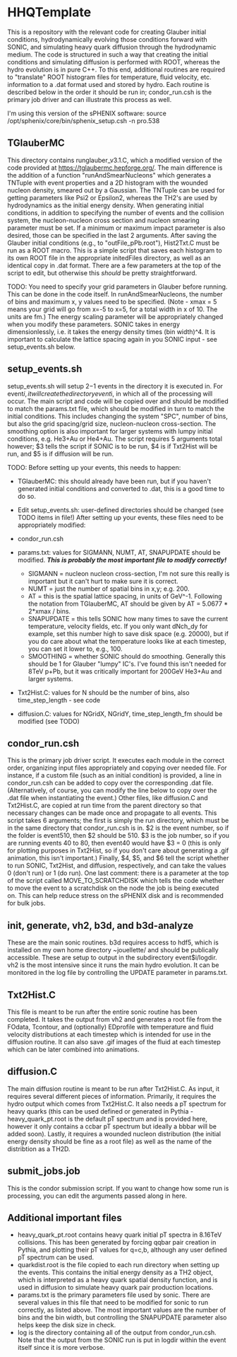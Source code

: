 # HHQTemplate #
This is a repository with the relevant code for creating Glauber initial conditions, hydrodynamically evolving those conditions forward with SONIC, and simulating heavy quark diffusion through the hydrodynamic medium. The code is structured in such a way that creating the initial conditions and simulating diffusion is performed with ROOT, whereas the hydro evolution is in pure C++. To this end, additional routines are required to "translate" ROOT histogram files for temperature, fluid velocity, etc. information to a .dat format used and stored by hydro. Each routine is described below in the order it should be run in; condor_run.csh is the primary job driver and can illustrate this process as well.

I'm using this version of the sPHENIX software:
source /opt/sphenix/core/bin/sphenix_setup.csh -n pro.538

## TGlauberMC ##
This directory contains runglauber_v3.1.C, which a modified version of the code provided at https://tglaubermc.hepforge.org/. The main difference is the addition of a function "runAndSmearNucleons" which generates a TNTuple with event properties and a 2D histogram with the wounded nucleon density, smeared out by a Gaussian. The TNTuple can be used for getting parameters like Psi2 or Epsilon2, whereas the TH2's are used by hydrodynamics as the initial energy density. When generating initial conditions, in addition to specifying the number of events and the collision system, the nucleon-nucleon cross section and nucleon smearing parameter must be set. If a minimum or maximum impact parameter is also desired, those can be specified in the last 2 arguments.
After saving the Glauber initial conditions (e.g., to "outFile_pPb.root"), Hist2Txt.C must be run as a ROOT macro. This is a simple script that saves each histogram to its own ROOT file in the appropriate initedFiles directory, as well as an identical copy in .dat format. There are a few parameters at the top of the script to edit, but otherwise this *should* be pretty straightforward.

TODO: You need to specify your grid parameters in Glauber before running. This can be done in the code itself. In runAndSmearNucleons, the number of bins and maximum x, y values need to be specified. (Note - xmax = 5 means your grid will go from x=-5 to x=5, for a total width in x of 10. The units are fm.) The energy scaling parameter will be appropriately changed when you modify these parameters. SONIC takes in energy dimensionlessly, i.e. it takes the energy density times (bin width)^4. It is important to calculate the lattice spacing again in you SONIC input - see setup_events.sh below.

## setup_events.sh ##
setup_events.sh will setup $2-$1 events in the directory it is executed in. For event$i, it will create the directory event$i, in which all of the processing will occur. The main script and code will be copied over and should be modified to match the params.txt file, which should be modified in turn to match the initial conditions. This includes changing the system "SPC", number of bins, but also the grid spacing/grid size, nucleon-nucleon cross-section. The smoothing option is also important for larger systems with lumpy initial conditions, e.g. He3+Au or He4+Au. The script requires 5 arguments total however; $3 tells the script if SONIC is to be run, $4 is if Txt2Hist will be run, and $5 is if diffusion will be run.

TODO: Before setting up your events, this needs to happen:<br>
* TGlauberMC: this should already have been run, but if you haven't generated initial conditions and converted to .dat, this is a good time to do so.
* Edit setup_events.sh: user-defined directories should be changed (see TODO items in file!)
After setting up your events, these files need to be appropriately modified:
* condor_run.csh
* params.txt: values for SIGMANN, NUMT, AT, SNAPUPDATE should be modified. ***This is probably the most important file to modify correctly!***
  * SIGMANN = nucleon nucleon cross-section, I'm not sure this really is important but it can't hurt to make sure it is correct.<br>
  * NUMT = just the number of spatial bins in x,y; e.g. 200.
  * AT = this is the spatial lattice spacing, in units of GeV^-1. Following the notation from TGlauberMC, AT should be given by AT = 5.0677 * 2*xmax / bins.
  * SNAPUPDATE = this tells SONIC how many times to save the current temperature, velocity fields, etc. If you only want dNch_dy for example, set this number high to save disk space (e.g. 20000), but if you do care about what the temperature looks like at each timestep, you can set it lower to, e.g., 100.
  * SMOOTHING = whether SONIC should do smoothing. Generally this should be 1 for Glauber "lumpy" IC's. I've found this isn't needed for 8TeV p+Pb, but it was critically important for 200GeV He3+Au and larger systems.

* Txt2Hist.C: values for N should be the number of bins, also time_step_length - see code
* diffusion.C: values for NGridX, NGridY, time_step_length_fm should be modified (see TODO)

## condor_run.csh ##
This is the primary job driver script. It executes each module in the correct order, organizing input files appropriately and copying over needed file. For instance, if a custom file (such as an initial condition) is provided, a line in condor_run.csh can be added to copy over the corresponding .dat file. (Alternatively, of course, you can modify the line below to copy over the .dat file when instantiating the event.) Other files, like diffusion.C and Txt2Hist.C, are copied at run time from the parent directory so that necessary changes can be made once and propagate to all events.
This script takes 6 arguments; the first is simply the run directory, which must be in the same directory that condor_run.csh is in. $2 is the event number, so if the folder is event510, then $2 should be 510. $3 is the job number, so if you are running events 40 to 80, then event40 would have $3 = 0 (this is only for plotting purposes in Txt2Hist, so if you don't care about generating a .gif animation, this isn't important.) Finally, $4, $5, and $6 tell the script whether to run SONIC, Txt2Hist, and diffusion, respectively, and can take the values 0 (don't run) or 1 (do run).
One last comment: there is a parameter at the top of the script called MOVE_TO_SCRATCHDISK which tells the code whether to move the event to a scratchdisk on the node the job is being executed on. This can help reduce stress on the sPHENIX disk and is recommended for bulk jobs.

## init, generate, vh2, b3d, and b3d-analyze ##
These are the main sonic routines. b3d requires access to hdf5, which is installed on my own home directory ~jouellette/ and should be publically accessible. These are setup to output in the subdirectory event$i/logdir. vh2 is the most intensive since it runs the main hydro evolution. It can be monitored in the log file by controlling the UPDATE parameter in params.txt.

## Txt2Hist.C ##
This file is meant to be run after the entire sonic routine has been completed. It takes the output from vh2 and generates a root file from the FOdata, Tcontour, and (optionally) EDprofile with temperature and fluid velocity distributions at each timestep which is intended for use in the diffusion routine. It can also save .gif images of the fluid at each timestep which can be later combined into animations.

## diffusion.C ##
The main diffusion routine is meant to be run after Txt2Hist.C. As input, it requires several different pieces of information. Primarily, it requires the hydro output which comes from Txt2Hist.C. It also needs a pT spectrum for heavy quarks (this can be used defined or generated in Pythia - heavy_quark_pt.root is the default pT spectrum and is provided here, however it only contains a ccbar pT spectrum but ideally a bbbar will be added soon). Lastly, it requires a wounded nucleon distribution (the initial energy density should be fine as a root file) as well as the name of the distribtion as a TH2D.

## submit_jobs.job ##
This is the condor submission script. If you want to change how some run is processing, you can edit the arguments passed along in here.


## Additional important files ##

* heavy_quark_pt.root contains heavy quark initial pT spectra in 8.16TeV collisions. This has been generated by forcing qqbar pair creation in Pythia, and plotting their pT values for q=c,b, although any user defined pT spectrum can be used.
* quarkdist.root is the file copied to each run directory when setting up the events. This contains the initial energy density as a TH2 object, which is interpreted as a heavy quark spatial density function, and is used in diffusion to simulate heavy quark pair production locations.
* params.txt is the primary parameters file used by sonic. There are several values in this file that need to be modified for sonic to run correctly, as listed above. The most important values are the number of bins and the bin width, but controlling the SNAPUPDATE parameter also helps keep the disk size in check.
* log is the directory containing all of the output from condor_run.csh. Note that the output from the SONIC run is put in logdir within the event itself since it is more verbose.
